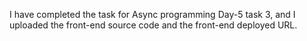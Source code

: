 I have completed the task for Async programming Day-5 task 3, and I uploaded the front-end source code and the front-end deployed URL.